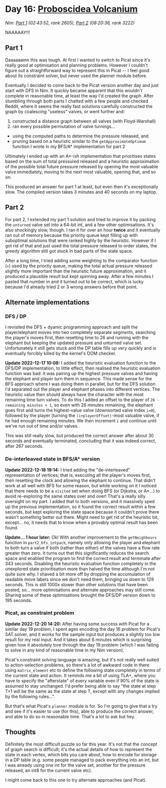 # Day 16: [Proboscidea Volcanium](https://adventofcode.com/2022/day/17)
*Nim: [Part 1](https://github.com/DestyNova/advent_of_code_2022/blob/main/16/part1.nim) (02:43:52, rank 2605), [Part 2](https://github.com/DestyNova/advent_of_code_2022/blob/main/16/part2.nim) (08:20:36, rank 3222)*

NAAAAAY!!!

## Part 1

Daaaaaamn this was tough. At first I wanted to switch to Picat since it's really good at optimisation and planning problems. However I couldn't figure out a straightforward way to represent this in Picat -- I feel good about its constraint solver, but never used the planner module before.

Eventually I decided to come back to the Picat version another day and just start with DFS in Nim. It quickly became apparent that this wouldn't complete in reasonable time, at least the way I'd created the graph. After stumbling through both parts I chatted with a few people and checked Reddit, where it seems the really fast solutions carefully constructed the graph by coalescing "useless" valves, or went further and:

1. constructed a distance graph between all valves (with Floyd-Warshall)
2. ran every possible permutation of valve turnings...
  * using the computed paths to determine the pressure released, and
  * pruning based on a heuristic similar to the `getApproximateOptimum` function I wrote in my BFS/A* implementation for part 2

Ultimately I ended up with an A*-ish implementation that prioritises states based on the sum of total pressured released and a heuristic approximation of the possible total future pressure released by opening the most valuable valve immediately, moving to the next most valuable, opening that, and so on.

This produced an answer for part 1 at least, but even then it's exceptionally slow. The compiled version takes 3 minutes and 40 seconds on my laptop.

## Part 2

For part 2, I extended my part 1 solution and tried to improve it by packing the `unturned` valve set into a 64-bit int, and a few other optimisations. It's also shockingly slow, though. I ran it for over an hour __twice__ and it eventually ran out of memory because the priority queue kept filling up with suboptimal solutions that were ranked highly by the heuristic. However if I got rid of that and just used the total pressure released to order states, the greedy algorithm still got stuck in bad parts of the state space.

After a long time, I tried adding some weighting to the comparator function (`<`) used by the priority queue, making the total actual pressure released slightly more important than the heuristic future approximation, and it produced a plausible result but kept spinning away. After a few minutes I pasted that number in and it turned out to be correct, which is lucky because I'd already tried 2 or 3 wrong answers before that point.

## Alternate implementations

### DFS / DP

I revisited the DFS + dyamic programming approach and split the player/elephant moves into two completely separate segments, searching the player's moves first, then resetting time to 26 and running with the elephant but keeping the updated pressure and unturned valve set. Unfortunately it still gets stuck and the DP table fills up very quickly and is eventually forcibly killed by the kernel's OOM checker.

**Update 2022-12-17 10:08:** I added the heuristic evaluation function to the DFS/DP implementation, to little effect, then realised the heuristic evaluation function was bad: it was pairing up the highest pressure valves and having the elephant and player turn them in sequence. This made sense for the BFS approach where I was doing them in parallel, but for the DFS solution I'd separated out the player and elephant phases into different vertices. The heuristic value then should always have the character with the most remaining time turn valves. To do this I added an offset to the player of `26 - remaining minutes + 1`, so even with 26 minutes remaining, the elephant goes first and turns the highest-value valve (downsorted valve index `i=0`), followed by the player (turning the `(i+playerOffset)`-most valuable valve, if he had enough remaining minutes. We then increment `i` and continue until we've run out of time and/or valves.

This was still really slow, but produced the correct answer after about 30 seconds and eventually terminated, concluding that it was indeed correct, after 267 seconds.

### De-interleaved state in BFS/A* version

**Update 2022-12-18 19:14:** I tried adding the "de-interleaved" representation of vertices; that is, executing all the player's moves first, then resetting the clock and allowing the elephant to continue. That didn't work at all well with BFS for some reason, but while working on it I noticed that there needs to be a `visited` set when doing BFS (or Dijkstra, or A*...) to avoid re-exploring the same states over and over! That's a really silly oversight on my part. I added that to both versions, and it massively sped up the previous implementation, so it found the correct result within a few seconds, but kept exploring the state space because it couldn't prove there wasn't something better out there. Might need to get rid of the heuristic bit, except... no, it needs that to know when a provably optimal result has been found.

**Update... 1 hour later:** Ok! With another improvement to the `getNeighbours` function in `part2_bfs_intpack`, namely only allowing the player and elephant to both turn a valve if both (rather than either) of the valves have a flow rate greater than zero. It turns out that this significantly reduces the search space and enabled the program to find the correct result and terminate after 343 seconds. Disabling the heuristic evaluation function completely in the unexplored state prioritisation more than halved the time although I'm not quite sure why. I shaved a bit more off by dropping the accumulation of readable move labels since we don't need them, bringing us down to 129 seconds. This is still 1000x slower than other solutions that have been posted, so... more optimisations and alternate approaches may still come.
Sharing some of these optimisations brought the DFS/DP version down to 195 seconds.

### Picat, as constraint problem

**Update 2022-12-20 14:20:** After having some success with Picat for a similar day 19 problem, I spent ages encoding the day 16 problem for Picat's SAT solver, and it works for the sample input but produces a slightly too low result for my real input. And it takes about 6 minutes which is surprising given how it absolutely tore through the day 19 problem (which I was failing to solve in any kind of reasonable time in my Nim version).

Picat's constraint solving language is amazing, but it's not really well suited to action-selection problems, so there's a lot of awkward code in there using `matrix_element` etc to define the following state completely in terms of the current state and action. It reminds me a bit of using TLA+, where you have to specify the "afterstate" of every variable even if 90% of the state is assumed to stay unchanged. I'd prefer being able to say "the state at step T+1 will be the same as the state at step T, except with any changes implied by the following rules...".

But that's what Picat's `planner` module is for. So I'm going to give that a try and see if it's easier to use (for this), able to produce the correct answer, and able to do so in reasonable time. That's a lot to ask but hey.

## Thoughts

Definitely the most difficult puzzle so far this year. It's not that the concept of graph search is difficult; it's the actual details of how to represent the state in each vertex, which bits you care about, how to encode for storage in a DP table (e.g. some people managed to pack everything into an int, but I was already using one int for the valve set, another for the pressure released, an int8 for the current valve etc).

I might come back to this one to try alternate approaches (and Picat).
